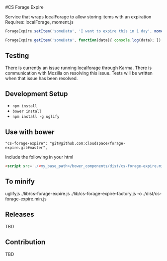 #CS Forage Expire

Service that wraps localForage to allow storing items with an expiration
Requires: localForage, moment.js
 
```javascript
ForageExpire.setItem('someData', 'I want to expire this in 1 day', moment().add(1, 'days))
```

```javascript
ForageExpire.getItem('someData', function(data){ console.log(data); })
```

## Testing

There is currently an issue running localforage through Karma. There is
communication with Mozilla on resolving this issue. Tests will
be written when that issue has been resolved.

## Development Setup

- `npm install`
- `bower install`
- `npm install -g uglify`

## Use with bower

`"cs-forage-expire": "git@github.com:cloudspace/forage-expire.git#master",`

Include the following in your html

```html
<script src='./<my_base_path>/bower_components/dist/cs-forage-expire.min.js'></script>
```
## To minify
uglifyjs ./lib/cs-forage-expire.js ./lib/cs-forage-expire-factory.js -o ./dist/cs-forage-expire.min.js

## Releases
TBD

## Contribution
TBD